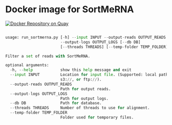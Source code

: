 # Docker image for SortMeRNA

[![Docker Repository on Quay](https://quay.io/repository/fhcrc-microbiome/sortmerna/status "Docker Repository on Quay")](https://quay.io/repository/fhcrc-microbiome/sortmerna)

```run_sortmerna.py -h

usage: run_sortmerna.py [-h] --input INPUT --output-reads OUTPUT_READS
                        --output-logs OUTPUT_LOGS [--db DB]
                        [--threads THREADS] [--temp-folder TEMP_FOLDER]

Filter a set of reads with SortMeRNA.

optional arguments:
  -h, --help            show this help message and exit
  --input INPUT         Location for input file. (Supported: local path,
                        s3://, or ftp://).
  --output-reads OUTPUT_READS
                        Path for output reads.
  --output-logs OUTPUT_LOGS
                        Path for output logs.
  --db DB               Path for database.
  --threads THREADS     Number of threads to use for alignment.
  --temp-folder TEMP_FOLDER
                        Folder used for temporary files.
```
